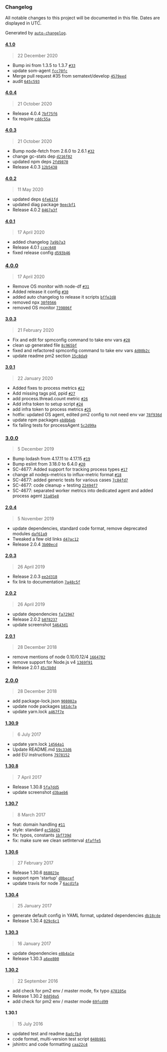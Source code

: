 ### Changelog

All notable changes to this project will be documented in this file. Dates are displayed in UTC.

Generated by [`auto-changelog`](https://github.com/CookPete/auto-changelog).

#### [4.1.0](https://github.com/sematext/spm-agent-nodejs/compare/4.0.4...4.1.0)

> 22 December 2020

- Bump ini from 1.3.5 to 1.3.7 [`#33`](https://github.com/sematext/spm-agent-nodejs/pull/33)
- update som-agent [`fcc70fc`](https://github.com/sematext/spm-agent-nodejs/commit/fcc70fcf2feaff91c70a0c4a41109e73cca701aa)
- Merge pull request #35 from sematext/develop [`4579eed`](https://github.com/sematext/spm-agent-nodejs/commit/4579eedeb684fa5e7ec4d3dcc362f16ce2b20f41)
- audit [`645c593`](https://github.com/sematext/spm-agent-nodejs/commit/645c593f69749f47689c5994589168da11aae038)

#### [4.0.4](https://github.com/sematext/spm-agent-nodejs/compare/4.0.3...4.0.4)

> 21 October 2020

- Release 4.0.4 [`7bf75f6`](https://github.com/sematext/spm-agent-nodejs/commit/7bf75f6d31ca8ad0df805cf04d20f101fb437994)
- fix require [`cddc55a`](https://github.com/sematext/spm-agent-nodejs/commit/cddc55a895dcf09cd1119a5645f27b755ab3387d)

#### [4.0.3](https://github.com/sematext/spm-agent-nodejs/compare/4.0.2...4.0.3)

> 21 October 2020

- Bump node-fetch from 2.6.0 to 2.6.1 [`#32`](https://github.com/sematext/spm-agent-nodejs/pull/32)
- change gc-stats dep [`d216f02`](https://github.com/sematext/spm-agent-nodejs/commit/d216f024ff64201b144f55c6642ba808b3ed0b59)
- updated npm deps [`2fd9870`](https://github.com/sematext/spm-agent-nodejs/commit/2fd9870dff0716e379a7ece3b425e75cd6e98fb6)
- Release 4.0.3 [`12b5438`](https://github.com/sematext/spm-agent-nodejs/commit/12b543802119e443cc708069bdff545e426deed2)

#### [4.0.2](https://github.com/sematext/spm-agent-nodejs/compare/4.0.1...4.0.2)

> 11 May 2020

- updated deps [`6fe61fd`](https://github.com/sematext/spm-agent-nodejs/commit/6fe61fdd23d14407972ca52a235e71716a4bcc5c)
- updated diag package [`9eecbf1`](https://github.com/sematext/spm-agent-nodejs/commit/9eecbf10e94a743b20886da7ca75590e516c5b5e)
- Release 4.0.2 [`8467a3f`](https://github.com/sematext/spm-agent-nodejs/commit/8467a3f8e626417b679eb66549de822adbd552a5)

#### [4.0.1](https://github.com/sematext/spm-agent-nodejs/compare/4.0.0...4.0.1)

> 17 April 2020

- added changelog [`7a9b7a3`](https://github.com/sematext/spm-agent-nodejs/commit/7a9b7a3550dbb6c8dc38cf262d8fca2568d85935)
- Release 4.0.1 [`ccec648`](https://github.com/sematext/spm-agent-nodejs/commit/ccec64865112816c2be883c93e960407be4070b5)
- fixed release config [`d593b46`](https://github.com/sematext/spm-agent-nodejs/commit/d593b468162157c58b6ac3c7eab7dd14c21c943d)

### [4.0.0](https://github.com/sematext/spm-agent-nodejs/compare/3.0.3...4.0.0)

> 17 April 2020

- Remove OS monitor with node-df  [`#31`](https://github.com/sematext/spm-agent-nodejs/pull/31)
- Added release it config [`#30`](https://github.com/sematext/spm-agent-nodejs/pull/30)
- added auto changelog to release it scripts [`bffe2d8`](https://github.com/sematext/spm-agent-nodejs/commit/bffe2d8b502782c54d25de0f4b61e54b61637344)
- removed npx [`30f0566`](https://github.com/sematext/spm-agent-nodejs/commit/30f0566354e6d7f318cb9834dba3c17d81d8e46c)
- removed OS monitor [`739806f`](https://github.com/sematext/spm-agent-nodejs/commit/739806f0497b9547ae47e3860d23f9aa28644c3d)

#### [3.0.3](https://github.com/sematext/spm-agent-nodejs/compare/3.0.1...3.0.3)

> 21 February 2020

- Fix and edit for spmconfig command to take env vars [`#28`](https://github.com/sematext/spm-agent-nodejs/pull/28)
- clean up generated file [`8c965bf`](https://github.com/sematext/spm-agent-nodejs/commit/8c965bf111afa49ca6d9bdf7eaa77f0771565203)
- fixed and refactored spmconfig command to take env vars [`4d08b2c`](https://github.com/sematext/spm-agent-nodejs/commit/4d08b2c7fca32f5dc92a79fe52e736b4ab6cfb51)
- update readme pm2 section [`15c8da9`](https://github.com/sematext/spm-agent-nodejs/commit/15c8da9d459481325727d14eade322e45a80a90e)

#### [3.0.1](https://github.com/sematext/spm-agent-nodejs/compare/3.0.0...3.0.1)

> 22 January 2020

- Added fixes to process metrics [`#22`](https://github.com/sematext/spm-agent-nodejs/pull/22)
- Add missing tags pid, ppid [`#27`](https://github.com/sematext/spm-agent-nodejs/pull/27)
- add process.thread.count metric [`#26`](https://github.com/sematext/spm-agent-nodejs/pull/26)
- Add infra token to setup script [`#24`](https://github.com/sematext/spm-agent-nodejs/pull/24)
- add infra token to process metrics [`#25`](https://github.com/sematext/spm-agent-nodejs/pull/25)
- hotfix: updated OS agent, edited pm2 config to not need env var [`78f936d`](https://github.com/sematext/spm-agent-nodejs/commit/78f936daadf366e7b08359579cae0ee117de5729)
- update npm packages [`eb8b6eb`](https://github.com/sematext/spm-agent-nodejs/commit/eb8b6ebed5d025c23d0f2180966f62179131f5dc)
- fix failing tests for processAgent [`5c2d99a`](https://github.com/sematext/spm-agent-nodejs/commit/5c2d99a9c60ac59eefd65743fae870101282ec07)

### [3.0.0](https://github.com/sematext/spm-agent-nodejs/compare/2.0.4...3.0.0)

> 5 December 2019

- Bump lodash from 4.17.11 to 4.17.15 [`#19`](https://github.com/sematext/spm-agent-nodejs/pull/19)
- Bump eslint from 3.18.0 to 6.4.0 [`#20`](https://github.com/sematext/spm-agent-nodejs/pull/20)
- SC-4677: Added support for tracking process types [`#17`](https://github.com/sematext/spm-agent-nodejs/pull/17)
- change all nodejs-metrics to influx-metric format [`#18`](https://github.com/sematext/spm-agent-nodejs/pull/18)
- SC-4677: added generic tests for various cases [`7c84fd7`](https://github.com/sematext/spm-agent-nodejs/commit/7c84fd7e06ee981b1d66cbcf48fc7da83e9c5a26)
- SC-4677: code cleanup + testing [`22494f7`](https://github.com/sematext/spm-agent-nodejs/commit/22494f7179294b4c2fc757b57befcaec8be5681a)
- SC-4677: separated worker metrics into dedicated agent and added process agent [`31a85e8`](https://github.com/sematext/spm-agent-nodejs/commit/31a85e87959fb78ec6cfba371a62099a648a4003)

#### [2.0.4](https://github.com/sematext/spm-agent-nodejs/compare/2.0.3...2.0.4)

> 5 November 2019

- update dependencies, standard code format, remove deprecated modules [`daf61a9`](https://github.com/sematext/spm-agent-nodejs/commit/daf61a9a0e25652d62f64e6cb01ea8ebb01a51d6)
- Tweaked a few old links [`d47ac12`](https://github.com/sematext/spm-agent-nodejs/commit/d47ac1255035291a98156d1340d2483712365b05)
- Release 2.0.4 [`3b00ecd`](https://github.com/sematext/spm-agent-nodejs/commit/3b00ecd7193a3fb57177f01e26cb349b29f07942)

#### [2.0.3](https://github.com/sematext/spm-agent-nodejs/compare/2.0.2...2.0.3)

> 26 April 2019

- Release 2.0.3 [`ee2d318`](https://github.com/sematext/spm-agent-nodejs/commit/ee2d318540b378a19ac2a1597fc04cc9b77faf3c)
- fix link to documentation [`7a48c5f`](https://github.com/sematext/spm-agent-nodejs/commit/7a48c5f97a9934e937ea270839c463b066be3382)

#### [2.0.2](https://github.com/sematext/spm-agent-nodejs/compare/2.0.1...2.0.2)

> 26 April 2019

- update dependencies [`fa72947`](https://github.com/sematext/spm-agent-nodejs/commit/fa729470b4ba102987efd3f5fb655045e59d28e6)
- Release 2.0.2 [`b078237`](https://github.com/sematext/spm-agent-nodejs/commit/b078237aea9fe30ee10d81fb63064158f4c8a588)
- update screenshot [`54643d1`](https://github.com/sematext/spm-agent-nodejs/commit/54643d129c1ce54be809ca0145de5a9c6d534013)

#### [2.0.1](https://github.com/sematext/spm-agent-nodejs/compare/2.0.0...2.0.1)

> 28 December 2018

- remove mentions of node 0.10/0.12/4 [`1664702`](https://github.com/sematext/spm-agent-nodejs/commit/1664702eeaf33bc46c23d4f3987e8790249da9a6)
- remove support for Node.js v4 [`1369f91`](https://github.com/sematext/spm-agent-nodejs/commit/1369f916e8232ecd4919045546b033e7ab7e8430)
- Release 2.0.1 [`45c5b0d`](https://github.com/sematext/spm-agent-nodejs/commit/45c5b0d5bef403c2bba143a6739421224e277848)

### [2.0.0](https://github.com/sematext/spm-agent-nodejs/compare/1.30.9...2.0.0)

> 28 December 2018

- add package-lock.json [`908002a`](https://github.com/sematext/spm-agent-nodejs/commit/908002ad8951f20c698b72e9960999fdc2cb9b53)
- update node packages [`b81dc7a`](https://github.com/sematext/spm-agent-nodejs/commit/b81dc7a5f3944e9f7aadb602ca0ca715a2b98fdd)
- update yarn.lock [`a467f7e`](https://github.com/sematext/spm-agent-nodejs/commit/a467f7e77aaf5fdbbf7dbd0e7db02ea0f2a2e60e)

#### [1.30.9](https://github.com/sematext/spm-agent-nodejs/compare/1.30.8...1.30.9)

> 6 July 2017

- update yarn.lock [`14564a1`](https://github.com/sematext/spm-agent-nodejs/commit/14564a1a3d6b135ff00798f7e7243553eb4a3bea)
- Update README.md [`59c33d6`](https://github.com/sematext/spm-agent-nodejs/commit/59c33d61a4b20afe75ab7154ee9ca5e2d4ee4f39)
- add EU instructions [`7978152`](https://github.com/sematext/spm-agent-nodejs/commit/7978152de4fe22c70caa1e2a07aa5d0706c1b0b4)

#### [1.30.8](https://github.com/sematext/spm-agent-nodejs/compare/1.30.7...1.30.8)

> 7 April 2017

- Release 1.30.8 [`5fa7dd5`](https://github.com/sematext/spm-agent-nodejs/commit/5fa7dd5d50ceaa6e00f530024cfe477108fd62e4)
- update screenshot [`d3baeb6`](https://github.com/sematext/spm-agent-nodejs/commit/d3baeb6fe0a06d90a3aea925c23def0dc3bfced1)

#### [1.30.7](https://github.com/sematext/spm-agent-nodejs/compare/1.30.6...1.30.7)

> 8 March 2017

- feat: domain handling [`#11`](https://github.com/sematext/spm-agent-nodejs/pull/11)
- style: standard [`ec58d43`](https://github.com/sematext/spm-agent-nodejs/commit/ec58d433511402630a49466aa46ccd2549af8289)
- fix: typos, constants [`1bf739d`](https://github.com/sematext/spm-agent-nodejs/commit/1bf739d35d0e6c4ac8d51aba616c7d022df6364b)
- fix: make sure we clean setInterval [`4faffe5`](https://github.com/sematext/spm-agent-nodejs/commit/4faffe52d639ddfb1cd7692530c8bf7c44ff21ca)

#### [1.30.6](https://github.com/sematext/spm-agent-nodejs/compare/1.30.4...1.30.6)

> 27 February 2017

- Release 1.30.6 [`868023e`](https://github.com/sematext/spm-agent-nodejs/commit/868023e07157eef75c9d6eb7592fd531bdfe949c)
- support npm 'startup' [`d0becef`](https://github.com/sematext/spm-agent-nodejs/commit/d0becef0bd5a8eb34da58744d12e6f074e3fb90e)
- update travis for node 7 [`6acd1fa`](https://github.com/sematext/spm-agent-nodejs/commit/6acd1fa77d017278d77a20497c6d34f4952ea64a)

#### [1.30.4](https://github.com/sematext/spm-agent-nodejs/compare/1.30.3...1.30.4)

> 25 January 2017

- generate default config in YAML format, updated dependencies [`db18cde`](https://github.com/sematext/spm-agent-nodejs/commit/db18cde8f318a7e5efa3d5d76c2098dea697dfc3)
- Release 1.30.4 [`029c6c1`](https://github.com/sematext/spm-agent-nodejs/commit/029c6c122bfce32f702ba801424681facd9d17de)

#### [1.30.3](https://github.com/sematext/spm-agent-nodejs/compare/1.30.2...1.30.3)

> 16 January 2017

- update dependencies [`e8b4a1e`](https://github.com/sematext/spm-agent-nodejs/commit/e8b4a1e909cb2b1c4bf6812898cfbf28075c3982)
- Release 1.30.3 [`a6ee800`](https://github.com/sematext/spm-agent-nodejs/commit/a6ee800f1ea66702a92b991a2f615ed017fbcb5f)

#### [1.30.2](https://github.com/sematext/spm-agent-nodejs/compare/1.30.1...1.30.2)

> 22 September 2016

- add check for pm2 env / master mode, fix typo [`478105e`](https://github.com/sematext/spm-agent-nodejs/commit/478105e5dbf03b7b85a356df4aa6ce2b788a2a22)
- Release 1.30.2 [`0dd50a5`](https://github.com/sematext/spm-agent-nodejs/commit/0dd50a5f4969691f8fad4c25af44f0d0179dea6b)
- add check for pm2 env / master mode [`69fcd99`](https://github.com/sematext/spm-agent-nodejs/commit/69fcd998f884a84b7b940a41f71f33a9c078b33d)

#### 1.30.1

> 15 July 2016

- updated test and readme [`8adcfb4`](https://github.com/sematext/spm-agent-nodejs/commit/8adcfb4cd9af290a2a162fd5f03d066abd3ac8aa)
- code format, multi-version test script [`040b981`](https://github.com/sematext/spm-agent-nodejs/commit/040b98138b3cfabf5fbdd32e81ab3c1912a4ce2f)
- jshintrc and code formatting [`caa22c4`](https://github.com/sematext/spm-agent-nodejs/commit/caa22c4d03f92815a7e30665f48140f66877f0e4)
